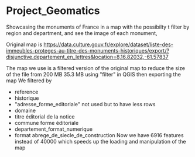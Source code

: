 # Project_Geomatics

Showcasing the monuments of France in a map with the possibilty t filter by region and department, and see the image of each monument,

Original map  is https://data.culture.gouv.fr/explore/dataset/liste-des-immeubles-proteges-au-titre-des-monuments-historiques/export/?disjunctive.departement_en_lettres&location=8,16.82032,-61.57837

The map we use is a filtered version of the original map to reduce the size of the file from 200 MB 35.3 MB using "filter" in QGIS then exporting the map
We filtered by 
- reference
- historique
-  "adresse_forme_editoriale" not used but to have less rows
- domaine
- titre éditorial de la notice
- commune forme éditoriale
- departement_format_numerique
- format abrege_de_siecle_de_construction
Now we have 6916 features instead of 40000 which speeds up the loading and manipulation of the map